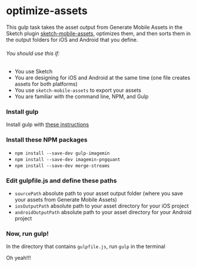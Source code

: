 # optimize-assets
This gulp task takes the asset output from Generate Mobile Assets in the Sketch plugin [sketch-mobile-assets](https://github.com/pixi-stix/sketch-mobile-assets/), optimizes them, and then sorts them in the output folders for iOS and Android that you define.

###### You should use this if:
* You use Sketch
* You are designing for iOS and Android at the same time (one file creates assets for both platforms)
* You use `sketch-mobile-assets` to export your assets
* You are familiar with the command line, NPM, and Gulp

### Install gulp
Install gulp with [these instructions](https://github.com/gulpjs/gulp/blob/master/docs/getting-started.md)

### Install these NPM packages
* `npm install --save-dev gulp-imagemin`
* `npm install --save-dev imagemin-pngquant`
* `npm install --save-dev merge-streams`

### Edit gulpfile.js and define these paths
* `sourcePath` absolute path to your asset output folder (where you save your assets from Generate Mobile Assets)
* `iosOutputPath` absolute path to your asset directory for your iOS project
* `androidOutputPath` absolute path to your asset directory for your Android project

### Now, run gulp!
In the directory that contains `gulpfile.js`, run `gulp` in the terminal

Oh yeah!!!
